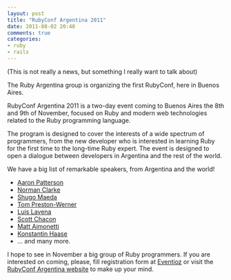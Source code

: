 ```yaml
---
layout: post
title: "RubyConf Argentina 2011"
date: 2011-08-02 20:40
comments: true
categories: 
- ruby
- rails
---
```


(This is not really a news, but something I really want to talk about)

The Ruby Argentina group is organizing the first RubyConf, here in Buenos Aires. 

RubyConf Argentina 2011 is a two-day event coming to Buenos Aires the 8th and 9th of November, focused on Ruby and modern web technologies related to the Ruby programming language.

The program is designed to cover the interests of a wide spectrum of programmers, from the new developer who is interested in learning Ruby for the first time to the long-time Ruby expert. The event is designed to open a dialogue between developers in Argentina and the rest of the world.

We have a big list of remarkable speakers, from Argentina and the world!

- [Aaron Patterson](http://rubyconfargentina.com.ar/en/speakers#tenderlove)
- [Norman Clarke](http://rubyconfargentina.com.ar/en/speakers#compay)
- [Shugo Maeda](http://rubyconfargentina.com.ar/en/speakers#shugomaeda)
- [Tom Preston-Werner](http://rubyconfargentina.com.ar/en/speakers#mojombo)
- [Luis Lavena](http://rubyconfargentina.com.ar/en/speakers#luislavena)
- [Scott Chacon](http://rubyconfargentina.com.ar/en/speakers#chacon)
- [Matt Aimonetti](http://rubyconfargentina.com.ar/en/speakers#merbist)
- [Konstantin Haase](http://rubyconfargentina.com.ar/en/speakers#konstantinhaase)
- ... and many more.

I hope to see in November a big group of Ruby programmers. If you are interested on coming, please, fill registration form at [Eventioz](https://eventioz.com/events/rubyconf-argentina-2011/registrations/new) or visit the [RubyConf Argentina website](http://rubyconfargentina.com.ar) to make up your mind.

